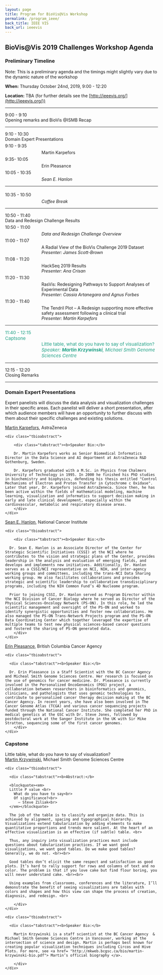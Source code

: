 ```yaml
---
layout: page
title: Program for BioVis@Vis Workshop
permalink: /program_ieee/
back_title: IEEE VIS
back_url: ieeevis
---
```


## BioVis@Vis 2019 Challenges Workshop Agenda

### Preliminary Timeline
Note: This is a preliminary agenda and the timings might slightly vary due to the dynamic nature of the workshop

**When:** Thursday October 24nd, 2019, 9:00 - 12:20

**Location:** TBA (for further details see the [http://ieeevis.org/](http://ieeevis.org/))

<a name="agenda"></a>

<hr>
<div>
    <div class="sumTime2"> 9:00 - 9:10</div>
    <div>
        <div class="sumContent">Opening remarks and BioVis @ISMB Recap</div>
    </div>
    <!-- <div class="sumDetail" style="padding-left:120px;"><i>Session Chair: Ana & Cyndey</i> </div> -->
    <!-- <div class="sumDetail" style="padding-left:120px;font-size:12px;"><i>(* indicates presenting author)</i> </div> -->
</div>

<hr>
<div>
    <div class="sumTime2"> 9:10 - 10:30</div>
    <div>
        <div class="sumContent">Domain Expert Presentations</div>
    </div>
    <!-- <div class="sumDetail" style="padding-left:120px;"><i>Session Chair: Ana & Cyndey</i> </div> -->
    <!-- <div class="sumDetail" style="padding-left:120px;font-size:12px;"><i>(* indicates presenting author)</i> </div> -->
</div>

<div>
  <div class="sumTime" style="padding-top:5px;"> 9:10 - 9:35 </div>
    <div class="ttile" style="padding-left:120px; padding-top:5px;"> Martin Karpefors</div>
</div>  

<div>
  <div class="sumTime" style="padding-top:5px;"> 9:35- 10:05 </div>
    <div class="ttile" style="padding-left:120px; padding-top:5px;">Erin Pleasance</div>
</div>  

<div>
  <div class="sumTime" style="padding-top:5px;"> 10:05 - 10:35 </div>
    <div class="ttile" style="padding-left:120px; padding-top:5px;"> <em>Sean E. Hanlon </em></div>
</div>  


<hr>

<!-- COFEE BREAK -->
<div>
  <div class="sumTime" style="padding-top:5px;"> 10:35 - 10:50 </div>
    <div class="ttile" style="padding-left:120px; padding-top:5px;"> <em>Coffee Break </em></div>
</div>  
<hr>



<!-- DATA CHALLENGE SESSIONS -->
<div>
    <div class="sumTime2"> 10:50 - 11:40</div>
    <div>
        <div class="sumContent">Data and Redesign Challenge Results</div>
    </div>
</div>

<div>
  <div class="sumTime" style="padding-top:5px;"> 10:50 - 11:00 </div>
    <div class="ttile" style="padding-left:120px; padding-top:5px;"> <em> Data and Redesign Challenge Overview </em></div>
</div>  

<!-- DATA CONTEST : JAMES -->
 <div>
      <div class="sumTime" style="padding-top:5px;"> 11:00 - 11:07</div>
      <div>
          <div class="ttile" style="padding-left:120px; padding-top:5px;"> A Radial View of the BioVis Challenge 2019 Dataset <b></b></div>
      </div>
      <div class="sumDetail" style="padding-left:120px;"> <em>Presenter: James Scott-Brown</em> </div>
  </div>

  <!-- DATA CONTEST : HackSeq -->
 <div>
      <div class="sumTime" style="padding-top:5px;"> 11:08 - 11:20</div>
      <div>
          <div class="ttile" style="padding-left:120px; padding-top:5px;"> HackSeq 2019 Results <b></b></div>
      </div>
      <div class="sumDetail" style="padding-left:120px;"> <em>Presenter: Ana Crisan</em> </div>
  </div>


  <!-- REDESIGN CONTEST : Cassia -->
 <div>
      <div class="sumTime" style="padding-top:5px;"> 11:20 - 11:30</div>
      <div>
          <div class="ttile" style="padding-left:120px; padding-top:5px;"> RasVis: Redesigning Pathways to Support Analyses of Experimental Data <b></b></div>
      </div>
      <div class="sumDetail" style="padding-left:120px;"> <em>Presenter: Cassia Artanegara and Agnus Forbes</em> </div>
  </div>

  <!-- REDESIGN CONTEST : Martin -->
 <div>
      <div class="sumTime" style="padding-top:5px;"> 11:30 - 11:40</div>
      <div>
          <div class="ttile" style="padding-left:120px; padding-top:5px;"> The Tendril Plot – A Redesign supporting more effective safety assessment following a clinical trial <b></b></div>
      </div>
      <div class="sumDetail" style="padding-left:120px;"> <em>Presenter: Martin Karpefors </em> </div>
  </div>

  <hr>

  <!-- CAPSTONE  -->
  <div>
    <div class="sumTime2" style="font-size:15px;color:#21a186;">11:40 - 12:15</div>
    <div>
        <div class="sumContent" style="font-size:15px;color:#21a186;">Captsone</div>
        <div class="sumContent" style="padding-left:120px;font-size:15px;color:#21a186;">Little table, what do you have to say of visualization?</div>
          <div class="sumDetail" style="padding-left:120px;font-size:15px;color:#21a186;"><i> Speaker: <b> Martin Krzywinski</b>, Michael Smith Genome Sciences Centre</i>
          </div>
    </div>
</div>
<hr>
<div>
    <div class="sumTime2"> 12:15 - 12:20</div>
    <div>
        <div class="sumContent">Closing Remarks</div>
    </div>
    <!-- <div class="sumDetail" style="padding-left:120px;"><i>Session Chair: Ana & Cyndey</i> </div> -->
    <!-- <div class="sumDetail" style="padding-left:120px;font-size:12px;"><i>(* indicates presenting author)</i> </div> -->
</div>
<hr>




### Domain Expert Presentations

Expert panelists will discuss the data analysis and visualization challenges in their specific areas. Each panelist will deliver a short presentation, after which audience members will have an opportunity to further discuss with them about their specific challenges and existing solutions.

<!-- Martin Karpefors --->
<div class="talk">
    <!-- <div class="ttitle">Health Data Diversity and Complexity: Visualization Challenges for Longitudinal Cohort Analysis</div> !-->
    <div><span class="tspeaker"><a href="_">Martin Karpefors</a></span>, <span>AstraZeneca</span></div>

   <!--  <div class="tportrait"><img src="{{ site.baseurl}}/images/speakers/gotz_david.jpg" style="width: 150px;" alt="David Gotz"></div> -->

    <div class="tbioabstract">

        <div class="tabstract"><b>Speaker Bio:</b>

        Dr. Martin Karpefors works as Senior Biomedical Informatics Director in the Data Science and AI department at AstraZeneca R&D Gothenburg, Sweden. 

        Dr. Karpefors graduated with a M.Sc. in Physics from Chalmers University of Technology in 1995. In 2000 he finished his PhD studies in biochemistry and biophysics, defending his thesis entitled "Control Mechanisms of Electron and Proton Transfer in Cytochrome c Oxidase". Later that year, Dr. Karpefors joined AstraZeneca. Since then, he has been active within the fields of mathematical modeling, machine learning, visualization and informatics to support decision making in early and late clinical development, especially within the cardiovascular, metabolic and respiratory disease areas.
        </div>
    </div>
</div>

<!-- Sean Hanolon --->
<div class="talk">
    <!-- <div class="ttitle">Health Data Diversity and Complexity: Visualization Challenges for Longitudinal Cohort Analysis</div> !-->
    <div><span class="tspeaker"><a href="https://cssi.cancer.gov/about-us/leadership/sean-e-hanlon-phd">Sean E. Hanlon</a></span>, <span>National Cancer Institute</span></div>

   <!--  <div class="tportrait"><img src="{{ site.baseurl}}/images/speakers/gotz_david.jpg" style="width: 150px;" alt="David Gotz"></div> -->

    <div class="tbioabstract">

        <div class="tabstract"><b>Speaker Bio:</b>

      Dr. Sean E. Hanlon is an Associate Director of the Center for Strategic Scientific Initiatives (CSSI) at the NCI where he contributes to the vision and strategic plans of the Center, provides leadership in the analysis and evaluation of emerging fields, and develops and implements new initiatives. Additionally, Dr. Hanlon serves as a CSSI/NCI representative on NCI, NIH, and inter-agency working groups and committees, including the trans-NCI Data Sharing working group. He also facilitates collaborations and provides strategic and scientific leadership to collaborative transdisciplinary programs, including the NIH Common Fund’s 4D Nucleome program.

      Prior to joining CSSI, Dr. Hanlon served as Program Director within the NCI Division of Cancer Biology where he served as Director of the Physical Sciences-Oncology Network (PS-ON). In this role, he led the scientific management and oversight of the PS-ON and worked to identify synergistic opportunities and foster new collaborations. He also managed the PS-ON Trans-Network Projects program and the PS-ON Data Coordinating Center which together leveraged the expertise of multiple teams to test new physical sciences-based cancer questions and fostered the sharing of PS-ON generated data.
        </div>
    </div>
</div>


<!-- Erin Pleasance--->
<div class="talk">
    <!-- <div class="ttitle">Health Data Diversity and Complexity: Visualization Challenges for Longitudinal Cohort Analysis</div> !-->
    <div><span class="tspeaker"><a href="http://www.bcgsc.ca/faculty/sjones/research-team-members/Erin01.JPG/view">Erin Pleasance</a></span>, <span>British Columbia Cancer Agency</span></div>

   <!--  <div class="tportrait"><img src="{{ site.baseurl}}/images/speakers/gotz_david.jpg" style="width: 150px;" alt="David Gotz"></div> -->

    <div class="tbioabstract">

      <div class="tabstract"><b>Speaker Bio:</b>

      Dr. Erin Pleasance is a Staff Scientist with the BC Cancer Agency and Micheal Smith Genome Sciences Centre. Her research is focused on the use of genomics for cancer medicine. Dr. Pleasance is currently involved in the Personalized OncoGenomics (POG) project, a collaboration between researchers in bioinformatics and genomics, clinicians, and pathologists that uses genomic technologies to contribute to personalized cancer therapy decision making at the BC Cancer Agency. In recent years, she have also been involved in The Cancer Genome Atlas (TCGA) and various cancer sequencing projects funded through the National Cancer Institute. She completed her PhD in medical genetics at the GSC with Dr. Steve Jones, followed by postdoctoral work at the Sanger Institute in the UK with Sir Mike Stratton, sequencing some of the first cancer genomes. 
        </div>
    </div>
</div>


### Capstone 

<!-- Martin Kyrwinsky --->
<div class="talk">
    <div class="ttitle">Little table, what do you have to say of visualization? </div> 
    <div><span class="tspeaker"><a href="http://mkweb.bcgsc.ca/">Martin Krzywinski</a></span>, <span>Michael Smith Genome Sciences Centre</span></div>

   <!--  <div class="tportrait"><img src="{{ site.baseurl}}/images/speakers/gotz_david.jpg" style="width: 150px;" alt="David Gotz"></div> -->

    <div class="tbioabstract">

      <div class="tabstract"><b>Abstract:</b>

      <blockquote><em>
      Little P value <br>
	    What do you have to say<br>
	    Of significance?<br>
	      — Steve Ziliak<br>
      </em></blockquote>

      The job of the table is to classify and organize data. This is achieved by alignment, spacing and typographical hierarchy. Visualizations extend tabularization by adding elements to make quantitative proportions and trends more salient. At the heart of an effective visualization is an effective (if subtle) table. <br>

      Thus, any inquiry into visualization practices must include questions about tabularization practices. If we want good visualizations, we want good tables. Do we make good tables? Generally, we do not. <br><br>

      Good tables don’t elicit the same respect and satisfaction as good plots. It’s hard to rally support for rows and columns of text and no color. The problem is that if you love cake but find flour boring, you will never understand cake. <br><br>

      Using examples from classrooms, conferences and the literature, I’ll demonstrate the benefit of seeing visualizations are tables with colors and shapes and how this view can shape the process of creation, diagnosis, and redesign. <br>

        </div>
    </div>

    <div class="tbioabstract">

      <div class="tabstract"><b>Speaker Bio:</b>

        Martin Krzywinski is a staff scientist at the BC Cancer Agency  & Michael Smith Genome Sciences Centre in Vancouver, working at the intersection of science and design. Martin is perhaps best known for creating popular visualization techniques including Circos and Hive Plots. For more, see <a href= "http://mkweb.bcgsc.ca/bio/martin-krzywinski-bio.pdf"> Martin’s official biography </a>.

        </div>
    </div>
</div>